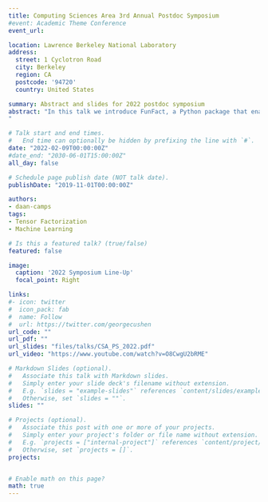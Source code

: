 ```yaml
---
title: Computing Sciences Area 3rd Annual Postdoc Symposium
#event: Academic Theme Conference
event_url: 

location: Lawrence Berkeley National Laboratory
address:
  street: 1 Cyclotron Road
  city: Berkeley
  region: CA
  postcode: '94720'
  country: United States

summary: Abstract and slides for 2022 postdoc symposium
abstract: "In this talk we introduce FunFact, a Python package that enables flexible and concise tensor algebraic expressions. FunFact offers a rich syntax based on a hybrid mixture of Einstein-like notation and indexless operations designed to describe complex tensor expressions. It provides users with an intrinsically powerful tool to compute functional factorizations of algebraic tensors. Here, a functional factorization is understood as a generalization of well-known linear tensor factorizations such as CP and Tucker decompositions. Because of their increased generality, functional factorizations can yield more compact representations of tensorial data compared to what is possible within existing linear frameworks. An exciting example is shown in the form of radial basis function (RBF) approximations. We further illustrate the use and flexibility of FunFact with example applications for image compression, neural network compression and quantum circuit synthesis. FunFact is GPU- and parallelization-ready thanks to modern numerical linear algebra backends such as JAX/TensorFlow and PyTorch.
"

# Talk start and end times.
#   End time can optionally be hidden by prefixing the line with `#`.
date: "2022-02-09T00:00:00Z"
#date_end: "2030-06-01T15:00:00Z"
all_day: false

# Schedule page publish date (NOT talk date).
publishDate: "2019-11-01T00:00:00Z"

authors:
- daan-camps
tags:
- Tensor Factorization
- Machine Learning

# Is this a featured talk? (true/false)
featured: false

image:
  caption: '2022 Symposium Line-Up'
  focal_point: Right

links:
#- icon: twitter
#  icon_pack: fab
#  name: Follow
#  url: https://twitter.com/georgecushen
url_code: ""
url_pdf: ""
url_slides: "files/talks/CSA_PS_2022.pdf"
url_video: "https://www.youtube.com/watch?v=O8CwgU2bRME"

# Markdown Slides (optional).
#   Associate this talk with Markdown slides.
#   Simply enter your slide deck's filename without extension.
#   E.g. `slides = "example-slides"` references `content/slides/example-slides.md`.
#   Otherwise, set `slides = ""`.
slides: ""

# Projects (optional).
#   Associate this post with one or more of your projects.
#   Simply enter your project's folder or file name without extension.
#   E.g. `projects = ["internal-project"]` references `content/project/deep-learning/index.md`.
#   Otherwise, set `projects = []`.
projects:


# Enable math on this page?
math: true
---
```

